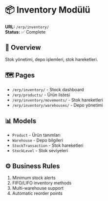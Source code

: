 # 📦 Inventory Modülü

**URL:** `/erp/inventory/`  
**Status:** ✅ Complete  

## 🎯 Overview
Stok yönetimi, depo işlemleri, stok hareketleri.

## 🗺️ Pages
- `/erp/inventory/` - Stock dashboard
- `/erp/products/` - Ürün listesi
- `/erp/inventory/movements/` - Stok hareketleri
- `/erp/inventory/warehouses/` - Depo yönetimi

## 📊 Models
- `Product` - Ürün tanımları
- `Warehouse` - Depo bilgileri
- `StockTransaction` - Stok hareketleri
- `StockLevel` - Stok seviyeleri

## ⚙️ Business Rules
1. Minimum stock alerts
2. FIFO/LIFO inventory methods
3. Multi-warehouse support
4. Automatic reorder points 
